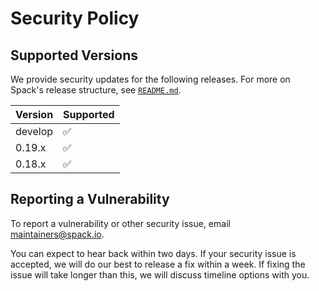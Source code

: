 # Security Policy

## Supported Versions

We provide security updates for the following releases.
For more on Spack's release structure, see
[`README.md`](https://github.com/spack/spack#releases).


| Version | Supported          |
| ------- | ------------------ |
| develop | :white_check_mark: |
| 0.19.x  | :white_check_mark: |
| 0.18.x  | :white_check_mark: |

## Reporting a Vulnerability

To report a vulnerability or other security
issue, email maintainers@spack.io.

You can expect to hear back within two days.
If your security issue is accepted, we will do
our best to release a fix within a week. If
fixing the issue will take longer than this,
we will discuss timeline options with you.
